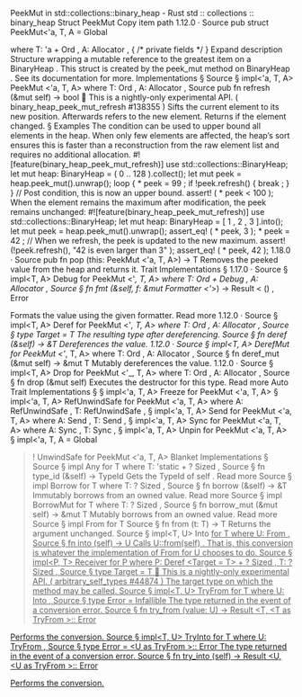 PeekMut in std::collections::binary_heap - Rust
std
::
collections
::
binary_heap
Struct
PeekMut
Copy item path
1.12.0
·
Source
pub struct PeekMut<'a, T, A =
Global
>
where
    T: 'a +
Ord
,
    A:
Allocator
,
{
/* private fields */
}
Expand description
Structure wrapping a mutable reference to the greatest item on a
BinaryHeap
.
This
struct
is created by the
peek_mut
method on
BinaryHeap
. See
its documentation for more.
Implementations
§
Source
§
impl<'a, T, A>
PeekMut
<'a, T, A>
where
    T:
Ord
,
    A:
Allocator
,
Source
pub fn
refresh
(&mut self) ->
bool
🔬
This is a nightly-only experimental API. (
binary_heap_peek_mut_refresh
#138355
)
Sifts the current element to its new position.
Afterwards refers to the new element. Returns if the element changed.
§
Examples
The condition can be used to upper bound all elements in the heap. When only few elements
are affected, the heap’s sort ensures this is faster than a reconstruction from the raw
element list and requires no additional allocation.
#![feature(binary_heap_peek_mut_refresh)]
use
std::collections::BinaryHeap;
let
mut
heap: BinaryHeap<u32> = (
0
..
128
).collect();
let
mut
peek = heap.peek_mut().unwrap();
loop
{
*
peek =
99
;
if
!peek.refresh() {
break
;
    }
}
// Post condition, this is now an upper bound.
assert!
(
*
peek <
100
);
When the element remains the maximum after modification, the peek remains unchanged:
#![feature(binary_heap_peek_mut_refresh)]
use
std::collections::BinaryHeap;
let
mut
heap: BinaryHeap<u32> = [
1
,
2
,
3
].into();
let
mut
peek = heap.peek_mut().unwrap();
assert_eq!
(
*
peek,
3
);
*
peek =
42
;
// When we refresh, the peek is updated to the new maximum.
assert!
(!peek.refresh(),
"42 is even larger than 3"
);
assert_eq!
(
*
peek,
42
);
1.18.0
·
Source
pub fn
pop
(this:
PeekMut
<'a, T, A>) -> T
Removes the peeked value from the heap and returns it.
Trait Implementations
§
1.17.0
·
Source
§
impl<T, A>
Debug
for
PeekMut
<'_, T, A>
where
    T:
Ord
+
Debug
,
    A:
Allocator
,
Source
§
fn
fmt
(&self, f: &mut
Formatter
<'_>) ->
Result
<
()
,
Error
>
Formats the value using the given formatter.
Read more
1.12.0
·
Source
§
impl<T, A>
Deref
for
PeekMut
<'_, T, A>
where
    T:
Ord
,
    A:
Allocator
,
Source
§
type
Target
= T
The resulting type after dereferencing.
Source
§
fn
deref
(&self) ->
&T
Dereferences the value.
1.12.0
·
Source
§
impl<T, A>
DerefMut
for
PeekMut
<'_, T, A>
where
    T:
Ord
,
    A:
Allocator
,
Source
§
fn
deref_mut
(&mut self) ->
&mut T
Mutably dereferences the value.
1.12.0
·
Source
§
impl<T, A>
Drop
for
PeekMut
<'_, T, A>
where
    T:
Ord
,
    A:
Allocator
,
Source
§
fn
drop
(&mut self)
Executes the destructor for this type.
Read more
Auto Trait Implementations
§
§
impl<'a, T, A>
Freeze
for
PeekMut
<'a, T, A>
§
impl<'a, T, A>
RefUnwindSafe
for
PeekMut
<'a, T, A>
where
    A:
RefUnwindSafe
,
    T:
RefUnwindSafe
,
§
impl<'a, T, A>
Send
for
PeekMut
<'a, T, A>
where
    A:
Send
,
    T:
Send
,
§
impl<'a, T, A>
Sync
for
PeekMut
<'a, T, A>
where
    A:
Sync
,
    T:
Sync
,
§
impl<'a, T, A>
Unpin
for
PeekMut
<'a, T, A>
§
impl<'a, T, A =
Global
> !
UnwindSafe
for
PeekMut
<'a, T, A>
Blanket Implementations
§
Source
§
impl<T>
Any
for T
where
    T: 'static + ?
Sized
,
Source
§
fn
type_id
(&self) ->
TypeId
Gets the
TypeId
of
self
.
Read more
Source
§
impl<T>
Borrow
<T> for T
where
    T: ?
Sized
,
Source
§
fn
borrow
(&self) ->
&T
Immutably borrows from an owned value.
Read more
Source
§
impl<T>
BorrowMut
<T> for T
where
    T: ?
Sized
,
Source
§
fn
borrow_mut
(&mut self) ->
&mut T
Mutably borrows from an owned value.
Read more
Source
§
impl<T>
From
<T> for T
Source
§
fn
from
(t: T) -> T
Returns the argument unchanged.
Source
§
impl<T, U>
Into
<U> for T
where
    U:
From
<T>,
Source
§
fn
into
(self) -> U
Calls
U::from(self)
.
That is, this conversion is whatever the implementation of
From
<T> for U
chooses to do.
Source
§
impl<P, T>
Receiver
for P
where
    P:
Deref
<Target = T> + ?
Sized
,
    T: ?
Sized
,
Source
§
type
Target
= T
🔬
This is a nightly-only experimental API. (
arbitrary_self_types
#44874
)
The target type on which the method may be called.
Source
§
impl<T, U>
TryFrom
<U> for T
where
    U:
Into
<T>,
Source
§
type
Error
=
Infallible
The type returned in the event of a conversion error.
Source
§
fn
try_from
(value: U) ->
Result
<T, <T as
TryFrom
<U>>::
Error
>
Performs the conversion.
Source
§
impl<T, U>
TryInto
<U> for T
where
    U:
TryFrom
<T>,
Source
§
type
Error
= <U as
TryFrom
<T>>::
Error
The type returned in the event of a conversion error.
Source
§
fn
try_into
(self) ->
Result
<U, <U as
TryFrom
<T>>::
Error
>
Performs the conversion.